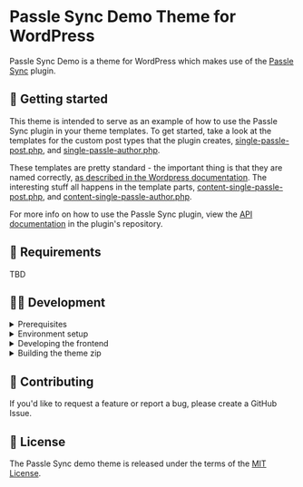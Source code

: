 # Passle Sync Demo Theme for WordPress

Passle Sync Demo is a theme for WordPress which makes use of the [Passle Sync](https://github.com/passle/passle-sync-wordpress) plugin.

## 🚀 Getting started

This theme is intended to serve as an example of how to use the Passle Sync plugin in your theme templates. To get started, take a look at the templates for the custom post types that the plugin creates, [single-passle-post.php](./single-passle-post.php), and [single-passle-author.php](./single-passle-author.php).

These templates are pretty standard - the important thing is that they are named correctly, [as described in the Wordpress documentation](https://developer.wordpress.org/themes/template-files-section/custom-post-type-template-files/). The interesting stuff all happens in the template parts, [content-single-passle-post.php](./template-parts/content-single-passle-post.php), and [content-single-passle-author.php](./template-parts/content-single-passle-author.php).

For more info on how to use the Passle Sync plugin, view the [API documentation](https://github.com/passle/passle-sync-wordpress/blob/master/docs/index.md) in the plugin's repository.

## 🔧 Requirements

TBD

## 👨‍💻 Development

<details>
<summary>Prerequisites</summary>

- [NPM](https://www.npmjs.com/)
- Development environment running a WordPress instance

</details>

<details>
<summary>Environment setup</summary>

To develop this theme, first clone the repository:

```
git clone https://github.com/passle/passle-sync-wordpress-demo-theme
```

Next, install all dependencies and build the frontend with the following commands:

```
npm install
npm run init
```

</details>

<details>
<summary>Developing the frontend</summary>

To develop the frontend, use the `watch` script available in [package.json](./frontend/package.json).

</details>

<details>
<summary>Building the theme zip</summary>

To build the theme zip file, use the `build` script available in [package.json](./package.json). This will install all dependencies, build the frontend, and create a zip containing all necessary output files.

</details>

## 💬 Contributing

If you'd like to request a feature or report a bug, please create a GitHub Issue.

## 📜 License

The Passle Sync demo theme is released under the terms of the [MIT License](./LICENSE).
